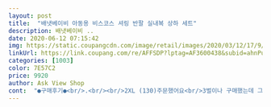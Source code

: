 ```yaml
---
layout: post 
title:  "배냇베이비 아동용 비스코스 셔링 반팔 실내복 상하 세트" 
description: 배냇베이비 ..
date: 2020-06-12 07:15:42 
img: https://static.coupangcdn.com/image/retail/images/2020/03/12/17/9/8001eefc-27d4-4f08-929b-7b91df45dbec.jpg 
linkUrl: https://link.coupang.com/re/AFFSDP?lptag=AF3600438&subid=ahnPublicAsk&pageKey=1357278006&itemId=2388059385&vendorItemId=70383562834&traceid=V0-113-95fed8e1e0c44fdd 
categories: [1003] 
color: 7E57C2 
price: 9920 
author: Ask View Shop 
cont:  "●구매후기●<br/>.<br/><br/>2XL (130)주문했어요<br/>3벌이나 구매했는데 그나마다행이네요.<br/>.<br/>깔별로 다사고 셔링아닌것도 살려다가 입혀보고 재구매하자싶어 걍 말았거든요ㅠㅠ 로고스티커는 없는게나을듯요<br/>5월6일 매우더운 오후날씨입니다<br/>구매하시는데 도움이되갈바래요<br/>그리고 마감처리가 셔링으로 되어있는데<br/>그치만 아예 없는게 나을거같네요<br/>근데 진짜 질은 최우수에요.<br/>.<br/>시원한촉감에 보들보들하고 다른분말씀처럼 셔링처리마감때문에 늘어나도 티안날고같고 늘어나지도않을거같은 재질이에요<br/>내년까지 입을수있을거같아요<br/>딱보면 딱맞아보이는데<br/>러블리한 느낌이라 세트로도 입히고<br/>마감이 셔링으로 되어있어 늘어짐도 방지하고<br/>마감처리 잘되어있어서 여름에 여러벌 입혀도 괜찮을듯<br/>몇번더 세탁후 입히고있는데 아직까지 별이상없네요<br/>목부분이랑 바지뒷부분 안쪽면에 찍혀있는 호수로고가 베이지색세트만 다 뜯겨나와서 우리딸램 입히고 수유했다가 트림시키려는데 애기목뒤에 저 스티커가 점처럼 달라붙어있어서 식겁했네요 로고일부분이 무슨 스티커타투처럼 애기한테 붙어서 살살문대보는데 지워지지도않구요ㅠㅠ 박스테잎으로 해도 안떨어져서 접착성 강한 양면테잎조금 뜯어서 애기목에붙은거 떼어냈구요.<br/>.<br/>옷에붙은 나머지부분도 지저분하게 떨어져나와서 양면테잎으로 일일이 다 찍어서떼어냈어요<br/>배송 정말 빨라요.<br/> 오후에 주문했는데  담날 새벽도착이라니 ㅋㅋ<br/>배송빠르고 옷감 부드럽고 색상은 화면 그대로 화사하고<br/>벗자고 하면 칭얼칭얼 ㅋㅋ<br/>부드러우니 오래입어도 부담없고 특히 아이가 너무 좋아해요<br/>상의를 티셔츠로 입히고 가디건해서 외출해도<br/>색상이 단색이라 옷입기도 좋고 셔링으로 되어있어<br/>세탁후가 더중요하니까요<br/>세탁후에 추가후기 남길께요<br/>세트로 구매... <br/> 혹시 몰라 한벌만 구매했는데<br/>스티커만 아니면 별5개중에 10개줬을텐데 너무놀라서 별2개줬네요ㅠ<br/>신축이 너무너무좋아서 내리면 원피스기장이에요 ㅎㅎ<br/>아무도 이게 내복인줄 모릅니다<br/>아이가 입고 벗고 할때 신축성이 있어 편하고<br/>여름에도 시원하게 입을수있겠어요<br/>오후에는 날이 더워... <br/>이시국에 더위타는 아이위해<br/>옷감 정말 부드럽고... <br/>원단종류는 모르겠는데  암튼 정말 부드럽고<br/>완전 까칠한 아이라 상품텍 다 떼고 입히는데<br/>요거는 텍이 붙어있는데도 먼저입고 돌아댕겨요<br/>원단은 정말좋은데요.<br/>.<br/><br/>이렇게 부드러운옷은 늘어짐이 있어 걱정했는데<br/>일단 입으면서 감촉이 너무좋아요<br/>좋을듯 가격대비 가성비 좋아서 깔별로 소장각!!<br/>주의해서 입히면 판박이처럼 살에 옮겨붙을일 없을듯요 ^^;<br/>지금처럼 바람불때 티셔츠처럼 활용하기도 좋은거 같아요<br/>집에오자마자 갈아입는데 첫마디가 아시원해 입니다<br/>처음 저랬을땐 아마 오일+로션 바른상태에서 땀까지 흘려서 그랬었나봐요<br/>키117 몸무게 23키로 8세 여아입니다<br/>특히 어린이집 보낼때 여벌옷 필요한데 부담없어서<br/>혹시 다른색상옷도 그러나싶어 봤는데 아직 입혀보기 전이라서인지 멀쩡한데.<br/>.<br/>세탁까지해서 다 말려놓고 이게무슨 날벼락인가싶네요ㅠ 애기들 빨리크니까 한철용으로 최대한 저렴이로구매하는데 이건 질도좋고해서 받자마자 엄청 만족했다가 실망이 이만저만이 아녜요ㅠㅠ<br/>화사한 느낌도 나고 좋아요<br/>" 
---
```

